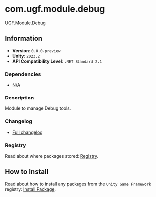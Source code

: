 # com.ugf.module.debug

UGF.Module.Debug

## Information

- **Version**: `0.0.0-preview`
- **Unity**: `2023.2`
- **API Compatibility Level**: `.NET Standard 2.1`

### Dependencies

- N/A


### Description

Module to manage Debug tools.

### Changelog

- [Full changelog](changelog.md)

### Registry

Read about where packages stored: [Registry](https://github.com/unity-game-framework/organization/blob/main/docs/registry.md).

## How to Install

Read about how to install any packages from the `Unity Game Framework` registry: [Install Package](https://github.com/unity-game-framework/organization/blob/main/docs/install-packages.md).
